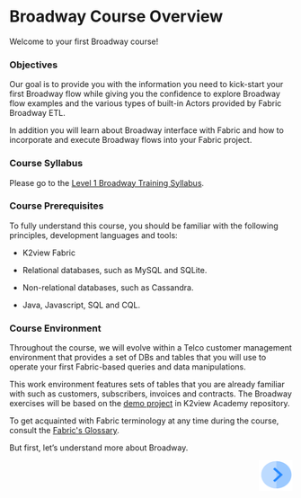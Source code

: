 # Broadway Course Overview

Welcome to your first Broadway course!   

### Objectives

Our goal is to provide you with the information you need to kick-start your first Broadway flow while giving you the confidence to explore Broadway flow examples and the various types of built-in Actors provided by Fabric Broadway ETL. 

In addition you will learn about Broadway interface with Fabric and how to incorporate and execute Broadway flows into your Fabric project.

### Course Syllabus

Please go to the [Level 1 Broadway Training Syllabus](/academy/Training_Level_1/99_Broadway/02_broadway_training_level_1_syllabus.md).



### Course Prerequisites 

To fully understand this course, you should be familiar with the following principles, development languages and tools:

* K2view Fabric

* Relational databases, such as MySQL and SQLite.

* Non-relational databases, such as Cassandra. 

* Java, Javascript, SQL and CQL.

  

### Course Environment

Throughout the course, we will evolve within a Telco customer management environment that provides a set of DBs and tables that you will use to operate your first Fabric-based queries and data manipulations. 

This work environment features sets of tables that you are already familiar with such as customers, subscribers, invoices and contracts. The Broadway exercises will be based on the [demo project](/articles/demo_project) in K2view Academy repository.

To get acquainted with Fabric terminology at any time during the course, consult the [Fabric's Glossary](/articles/01_fabric_overview/02_fabric_glossary.md).


But first, let’s understand more about Broadway.

[<img align="right" width="60" height="54" src="/articles/images/Next.png">](/academy/Training_Level_1/99_Broadway/03_broadway_overview.md)
